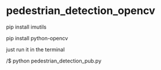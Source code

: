 # pedestrian_detection_opencv

pip install imutils

pip install python-opencv


just run it in the terminal 

/$ python pedestrian_detection_pub.py
